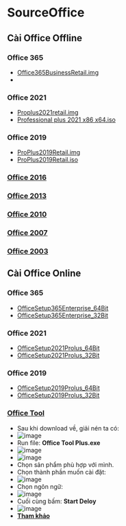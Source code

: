 # SourceOffice #
## Cài Office Offline ##
### Office 365 ###
  - [Office365BusinessRetail.img](https://bsthanh-my.sharepoint.com/:u:/g/personal/0914678254_bsthanh_onmicrosoft_com/EccgYM5ofaxMtKFCxmZ_6UIBoIIFothbk1r1MX7jY8PhMg?e=CovnOg)
  - 
### Office 2021 ###
  - [Proplus2021retail.img](https://bsthanh-my.sharepoint.com/:u:/g/personal/0914678254_bsthanh_onmicrosoft_com/EXf8X5BidaVEvl6mMPkv0vkBpvqHaUUJ5tc-yE9yfmghIw?e=esNq01)
  - [Professional plus 2021 x86 x64.iso](https://bsthanh-my.sharepoint.com/:u:/g/personal/0914678254_bsthanh_onmicrosoft_com/EXiGwcp2FV5IkwMqbgz_vuMByjQHiB7t2nbSF4osVSPD6A?e=LcufFG)
### Office 2019 ###
  - [ProPlus2019Retail.img](https://bsthanh-my.sharepoint.com/:u:/g/personal/0914678254_bsthanh_onmicrosoft_com/ES91JiogdSpBpVXGLjnUDkEBemmoFsVspOHY3JPHQ9z2kQ?e=qHLVnY)
  - [ProPlus2019Retail.iso](https://bsthanh-my.sharepoint.com/:u:/g/personal/0914678254_bsthanh_onmicrosoft_com/EVzsWWwrfyZEgGgvo8TlzbEBEWUI3EIG7myUZG4axWS_6w?e=fjCkCl)
### [Office 2016]() ###
### [Office 2013](https://bsthanh-my.sharepoint.com/:u:/g/personal/0914678254_bsthanh_onmicrosoft_com/EaWJKIXlU7pDif-a2n2TO60BJaLdpQhMFxk7bYrsEt6uBA?e=w2UQdQ) ###
### [Office 2010]() ###
### [Office 2007]() ###
### [Office 2003]() ###

## Cài Office Online ##
### Office 365 ###
  - [OfficeSetup365Enterprise_64Bit](https://bsthanh-my.sharepoint.com/:u:/g/personal/0914678254_bsthanh_onmicrosoft_com/EUWvOWdBd-tIigzy8kbdXFIBMGjogBvl7VtDztSVsBQJLA?e=9DPrYs)
  - [OfficeSetup365Enterprise_32Bit](https://bsthanh-my.sharepoint.com/:u:/g/personal/0914678254_bsthanh_onmicrosoft_com/EdAEedKN5YVEkQ1CSMScrx4B11OOJBWdVbbqv8UdTjPfRA?e=CQIjgS)
### Office 2021 ###
  - [OfficeSetup2021Prolus_64Bit](https://bsthanh-my.sharepoint.com/:u:/g/personal/0914678254_bsthanh_onmicrosoft_com/EX_zisqH3qtAsqlEenCXnLIBuCD3CP5wpdTp2bg1obHuOw?e=IPIK3d)
  - [OfficeSetup2021Prolus_32Bit](https://bsthanh-my.sharepoint.com/:u:/g/personal/0914678254_bsthanh_onmicrosoft_com/EYgjPOD-A6xGpR8FhA8QHtMByONIiAzb_6T3kLjEvVf6Qg?e=bFzpfZ)
### Office 2019 ###
  - [OfficeSetup2019Prolus_64Bit](https://bsthanh-my.sharepoint.com/:u:/g/personal/0914678254_bsthanh_onmicrosoft_com/ES4jTNcE7cBOuky8kLAz02ABWA6o27MRSmaSkjAwngT8HA?e=UlCMCM)
  - [OfficeSetup2019Prolus_32Bit](https://bsthanh-my.sharepoint.com/:u:/g/personal/0914678254_bsthanh_onmicrosoft_com/EQEPgo_bhANKiMYnHY9cWDkBozCzvqQRWgjnU3wA2flceg?e=Nn3zYR)
### [Office Tool](https://otp.landian.vip/en-us/download.html) ###
  - Sau khi download về, giải nén ta có:
  - ![image](https://github.com/BsNgChiThanh/SourceOffice/assets/82578024/78f15d4d-1f26-44bc-ae3b-b89215f78744)
  - Run file: **Office Tool Plus.exe**
  - ![image](https://github.com/BsNgChiThanh/SourceOffice/assets/82578024/1fc75cba-a6fc-4bc9-800a-8daa296596fe)
  - ![image](https://github.com/BsNgChiThanh/SourceOffice/assets/82578024/e60cc67c-3d59-47bc-9d75-66c4d20a5b33)
  - Chọn sản phẩm phù hợp với mình.
  - Chọn thành phần muốn cài đặt:
  - ![image](https://github.com/BsNgChiThanh/SourceOffice/assets/82578024/60f07f99-be0d-41a6-a8ff-0b956a5b6b73)
  - Chọn ngôn ngữ:
  - ![image](https://github.com/BsNgChiThanh/SourceOffice/assets/82578024/c84706f1-1b3a-43f9-bc35-6ee74ed7562d)
  - Cuối cùng bấm: **Start Deloy**
  - ![image](https://github.com/BsNgChiThanh/SourceOffice/assets/82578024/58daa00f-6264-41c6-9e8e-627551aaa822)
  - **[Tham khảo](https://anh-dv.com/tien-ich-van-phong/cach-tuy-chon-thanh-phan-khi-cai-dat-office-2019-office-365-online)**

